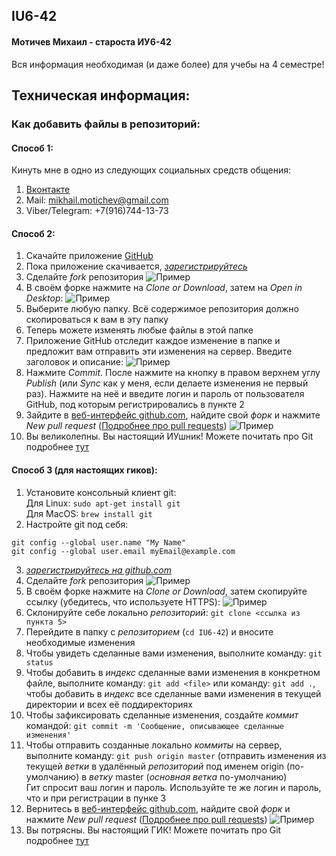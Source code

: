 ## IU6-42
#### Мотичев Михаил - староста ИУ6-42 
Вся информация необходимая (и даже более) для учебы на 4 семестре!

## Техническая информация:
### Как добавить файлы в репозиторий:

#### Способ 1:
Кинуть мне в одно из следующих социальных средств общения: 
1. [Вконтакте](https://vk.com/mogbup)
2. Mail: mikhail.motichev@gmail.com
3. Viber/Telegram: +7(916)744-13-73

#### Способ 2:
1. Скачайте приложение [GitHub](https://desktop.github.com/)
2. Пока приложение скачивается, _[зарегистрируйтесь](https://github.com/join?source=header-home)_
3. Сделайте _fork_ репозитория
![Пример](https://4.downloader.disk.yandex.ru/disk/2f4d86b534cb4b4a305366081ea918afbd0e4576c5aab676dab4f0d96984c73e/5a67f464/bqb7dQpFxkUCGPr0-rKnbUmmMb8HAkvw0xcz2w0dWBWgFPoVV9-OqLWgcgnmzXvhWKKbtojvsIkIdhTTRBsPAg%3D%3D?uid=0&filename=Снимок%20экрана%202018-01-24%20в%201.41.14.png&disposition=inline&hash=&limit=0&content_type=image%2Fpng&fsize=473484&hid=9e7ac801f04611ee894ec5aaaa5362e7&media_type=image&tknv=v2&etag=b3f374a36cccc92d696973149f9934cb)
4. В своём форке нажмите на _Clone or Download_, затем на _Open in Desktop_:
![Пример](https://4.downloader.disk.yandex.ru/disk/a5de18928d9126189e48582737a45d1b3b8550f0e5349b14d33f5726fe6cb7dc/5a67f4ec/bqb7dQpFxkUCGPr0-rKnbZPwaNKp8NjD3WJE7WOhX1QXnsqdj8u_hSMrrGAC608vzlucHD1JlcQJTzszYRtw-A%3D%3D?uid=0&filename=Снимок%20экрана%202018-01-24%20в%201.43.29.png&disposition=inline&hash=&limit=0&content_type=image%2Fpng&fsize=523471&hid=23fc4da58f87e5ebf0e0256eb9278215&media_type=image&tknv=v2&etag=91d734f0eb923b529391e7f30b6c5f55)
5. Выберите любую папку. Всё содержимое репозитория должно скопироваться к вам в эту папку
6. Теперь можете изменять любые файлы в этой папке
7. Приложение GitHub отследит каждое изменение в папке и предложит вам отправить эти изменения на сервер. Введите заголовок и описание:
![Пример](http://i.imgur.com/2XkFgzn.png)
8. Нажмите _Commit_. После нажмите на кнопку в правом верхнем углу _Publish_ (или _Sync_ как у меня, если делаете изменения не первый раз). Нажмите на неё и введите логин и пароль от пользователя GitHub, под которым регистрировались в пункте 2
9. Зайдите в [веб-интерфейс github.com](https://github.com), найдите свой _форк_ и нажмите _New pull request_ ([Подробнее про pull requests](https://help.github.com/articles/using-pull-requests))
![Пример](https://1.downloader.disk.yandex.ru/disk/33e4c39c162682085c70fc792799b084f82191d536d8480765f2af5ed584073d/5a67f4cb/bqb7dQpFxkUCGPr0-rKnbTgK8J5gKUJVOuzMK3OKYHThB_jB1v6sFuxz0dU6njwZ-PO4_cUpmuNxG48qTnxEhw%3D%3D?uid=0&filename=Снимок%20экрана%202018-01-24%20в%201.46.35.png&disposition=inline&hash=&limit=0&content_type=image%2Fpng&fsize=472633&hid=1f9374d13a1a6ad21650025a174d5756&media_type=image&tknv=v2&etag=4e17b476b0d26b62e6611f3e25891b17)
10. Вы великолепны. Вы настоящий ИУшник! Можете почитать про Git подробнее [тут](https://githowto.com/ru)

#### Способ 3 (для настоящих гиков):
1. Установите консольный клиент git:  
Для Linux: `sudo apt-get install git`  
Для MacOS: `brew install git`
2. Настройте git под себя:  
```
git config --global user.name "My Name"
git config --global user.email myEmail@example.com
```
3. _[зарегистрируйтесь на github.com](https://github.com/join?source=header-home)_
4. Сделайте _fork_ репозитория
![Пример](https://4.downloader.disk.yandex.ru/disk/2f4d86b534cb4b4a305366081ea918afbd0e4576c5aab676dab4f0d96984c73e/5a67f464/bqb7dQpFxkUCGPr0-rKnbUmmMb8HAkvw0xcz2w0dWBWgFPoVV9-OqLWgcgnmzXvhWKKbtojvsIkIdhTTRBsPAg%3D%3D?uid=0&filename=Снимок%20экрана%202018-01-24%20в%201.41.14.png&disposition=inline&hash=&limit=0&content_type=image%2Fpng&fsize=473484&hid=9e7ac801f04611ee894ec5aaaa5362e7&media_type=image&tknv=v2&etag=b3f374a36cccc92d696973149f9934cb)
5. В своём форке нажмите на _Clone or Download_, затем скопируйте ссылку (убедитесь, что используете HTTPS):
![Пример](https://2.downloader.disk.yandex.ru/disk/246567110675d6bab7c916d1d25a68b2078b4f7d535196b01d52277b72e4dfb0/5a67f557/bqb7dQpFxkUCGPr0-rKnbW77lsMmy9rkHPzcFNIJzzQ3zAof9aaha_xuihR_VdwyZObQreR-LwNEoSEa-V4tKA%3D%3D?uid=0&filename=Снимок%20экрана%202018-01-24%20в%201.43.14.png&disposition=inline&hash=&limit=0&content_type=image%2Fpng&fsize=482381&hid=4c6778d67173d6a4b82fb24c7d730869&media_type=image&tknv=v2&etag=0da5db86145483e5f21d8601f0906992)
6. Склонируйте себе локально _репозиторий_: `git clone <ссылка из пункта 5>`
7. Перейдите в папку с _репозиторием_ (`cd IU6-42`) и вносите необходимые изменения
8. Чтобы увидеть сделанные вами изменения, выполните команду: `git status`
9. Чтобы добавить в _индекс_ сделанные вами изменения в конкретном файле, выполните команду: `git add <file>` или команду: `git add .`, чтобы добавить в _индекс_ все сделанные вами изменения в текущей директории и всех её поддиректориях
10. Чтобы зафиксировать сделанные изменения, создайте _коммит_ командой: `git commit -m 'Сообщение, описывающее сделанные изменения'`
11. Чтобы отправить созданные локально _коммиты_ на сервер, выполните команду: `git push origin master` (отправить изменения из текущей _ветки_ в удалённый _репозиторий_ под именем origin (по-умолчанию) в _ветку_ master (_основная ветка_ по-умолчанию)  
Гит спросит ваш логин и пароль. Используйте те же логин и пароль, что и при регистрации в пунке 3
12. Вернитесь в [веб-интерфейс github.com](https://github.com), найдите свой _форк_ и нажмите _New pull request_ ([Подробнее про pull requests](https://help.github.com/articles/using-pull-requests))
![Пример](https://1.downloader.disk.yandex.ru/disk/33e4c39c162682085c70fc792799b084f82191d536d8480765f2af5ed584073d/5a67f4cb/bqb7dQpFxkUCGPr0-rKnbTgK8J5gKUJVOuzMK3OKYHThB_jB1v6sFuxz0dU6njwZ-PO4_cUpmuNxG48qTnxEhw%3D%3D?uid=0&filename=Снимок%20экрана%202018-01-24%20в%201.46.35.png&disposition=inline&hash=&limit=0&content_type=image%2Fpng&fsize=472633&hid=1f9374d13a1a6ad21650025a174d5756&media_type=image&tknv=v2&etag=4e17b476b0d26b62e6611f3e25891b17)
13. Вы потрясны. Вы настоящий ГИК! Можете почитать про Git подробнее [тут](https://githowto.com/ru)
